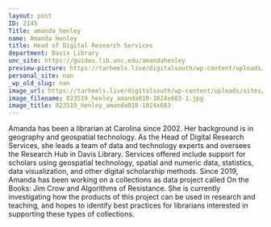 ```yaml
---
layout: post
ID: 2145
Title: amanda_henley
name: Amanda Henley
title: Head of Digital Research Services
department: Davis Library
unc_site: https://guides.lib.unc.edu/amandahenley
preview-picture: https://tarheels.live/digitalsouth/wp-content/uploads/sites/2464/2022/01/023519_henley_amanda010-1024x683-1.jpg
personal_site: nan
_wp_old_slug: nan
image_url: https://tarheels.live/digitalsouth/wp-content/uploads/sites/2464/2022/01/023519_henley_amanda010-1024x683-1.jpg
image_filename: 023519_henley_amanda010-1024x683-1.jpg
image_title: 023519_henley_amanda010-1024x683
---
```

Amanda has been a librarian at Carolina since 2002. Her background is in geography and geospatial technology. As the Head of Digital Research Services, she leads a team of data and technology experts and oversees the Research Hub in Davis Library. Services offered include support for scholars using geospatial technology, spatial and numeric data, statistics, data visualization, and other digital scholarship methods. Since 2019, Amanda has been working on a collections as data project called On the Books: Jim Crow and Algorithms of Resistance. She is currently investigating how the products of this project can be used in research and teaching, and hopes to identify best practices for librarians interested in supporting these types of collections.